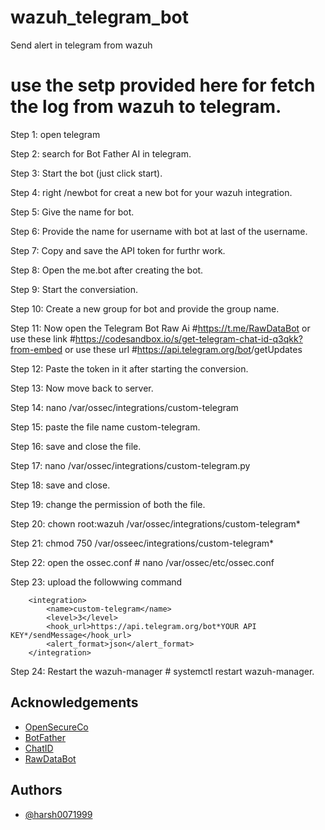 # wazuh_telegram_bot
Send alert in telegram from wazuh


# use the setp provided here for fetch the log from wazuh to telegram.
Step 1: open telegram

Step 2: search for Bot Father AI in telegram.

Step 3: Start the bot (just click start).

Step 4: right /newbot for creat a new bot for your wazuh integration.

Step 5: Give the name for bot.

Step 6: Provide the name for username with bot at last of the username.

Step 7: Copy and save the API token for furthr work.

Step 8: Open the me.bot after creating the bot.

Step 9: Start the conversiation.

Step 10: Create a new group for bot and provide the group name.

Step 11: Now open the Telegram Bot Raw Ai #https://t.me/RawDataBot or use these link #https://codesandbox.io/s/get-telegram-chat-id-q3qkk?from-embed or use these url #https://api.telegram.org/bot<YourBOTToken>/getUpdates

Step 12: Paste the token in it after starting the conversion.

Step 13: Now move back to server.

Step 14: nano /var/ossec/integrations/custom-telegram

Step 15: paste the file name custom-telegram.

Step 16: save and close the file.

Step 17: nano /var/ossec/integrations/custom-telegram.py

Step 18: save and close.

Step 19: change the permission of both the file.

Step 20: chown root:wazuh /var/ossec/integrations/custom-telegram*

Step 21: chmod 750 /var/osseec/integrations/custom-telegram*

Step 22: open the ossec.conf # nano /var/ossec/etc/ossec.conf

Step 23: upload the followwing command

        <integration>
            <name>custom-telegram</name>
            <level>3</level>
            <hook_url>https://api.telegram.org/bot*YOUR API KEY*/sendMessage</hook_url>
            <alert_format>json</alert_format>
        </integration>
Step 24: Restart the wazuh-manager # systemctl restart wazuh-manager.



## Acknowledgements

 - [OpenSecureCo](https://github.com/OpenSecureCo/Demos/blob/main/Telegram%20Integration)
 - [BotFather](https://telegram.me/BotFather)
 - [ChatID](https://sean-bradley.medium.com/get-telegram-chat-id-80b575520659)
 - [RawDataBot](https://t.me/RawDataBot)


## Authors

- [@harsh0071999](https://github.com/Harsh0071999)

